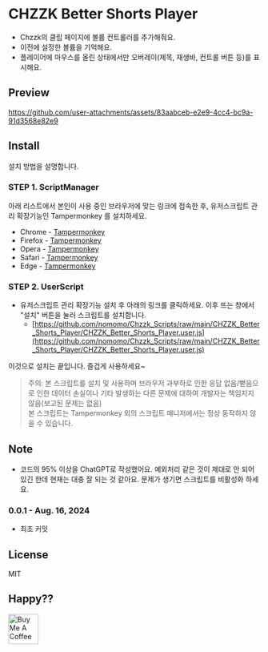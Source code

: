 # CHZZK Better Shorts Player

- Chzzk의 클립 페이지에 볼륨 컨트롤러를 추가해줘요.
- 이전에 설정한 볼륨을 기억해요.
- 플레이어에 마우스를 올린 상태에서만 오버레이(제목, 재생바, 컨트롤 버튼 등)를 표시해요.

## Preview

https://github.com/user-attachments/assets/83aabceb-e2e9-4cc4-bc9a-91d3568e82e9

## Install

설치 방법을 설명합니다.

### STEP 1. ScriptManager

아래 리스트에서 본인이 사용 중인 브라우저에 맞는 링크에 접속한 후, 유저스크립트 관리 확장기능인 Tampermonkey 를 설치하세요.

- Chrome - [Tampermonkey](https://chrome.google.com/webstore/detail/tampermonkey/dhdgffkkebhmkfjojejmpbldmpobfkfo)
- Firefox - [Tampermonkey](https://addons.mozilla.org/ko/firefox/addon/tampermonkey/)
- Opera - [Tampermonkey](https://addons.opera.com/extensions/details/tampermonkey-beta/)
- Safari - [Tampermonkey](https://safari.tampermonkey.net/tampermonkey.safariextz)
- Edge - [Tampermonkey](https://microsoftedge.microsoft.com/addons/detail/tampermonkey/iikmkjmpaadaobahmlepeloendndfphd)

### STEP 2. UserScript

- 유저스크립트 관리 확장기능 설치 후 아래의 링크를 클릭하세요. 이후 뜨는 창에서 "설치" 버튼을 눌러 스크립트를 설치합니다.
  - [https://github.com/nomomo/Chzzk_Scripts/raw/main/CHZZK_Better_Shorts_Player/CHZZK_Better_Shorts_Player.user.js](https://github.com/nomomo/Chzzk_Scripts/raw/main/CHZZK_Better_Shorts_Player/CHZZK_Better_Shorts_Player.user.js)

이것으로 설치는 끝입니다. 즐겁게 사용하세요~

> 주의: 본 스크립트를 설치 및 사용하며 브라우저 과부하로 인한 응답 없음/뻗음으로 인한 데이터 손실이나 기타 발생하는 다른 문제에 대하여 개발자는 책임지지 않음(보고된 문제는 없음)  
> 본 스크립트는 Tampermonkey 외의 스크립트 매니저에서는 정상 동작하지 않을 수 있습니다.

## Note

- 코드의 95% 이상을 ChatGPT로 작성했어요. 예외처리 같은 것이 제대로 안 되어 있긴 한데 현재는 대충 잘 되는 것 같아요. 문제가 생기면 스크립트를 비활성화 하세요.

### 0.0.1 - Aug. 16, 2024

- 최초 커밋

## License

MIT

## Happy??

<a href="https://www.buymeacoffee.com/nomomo" target="_blank"><img src="https://cdn.buymeacoffee.com/buttons/default-yellow.png" alt="Buy Me A Coffee" height="60"></a>
